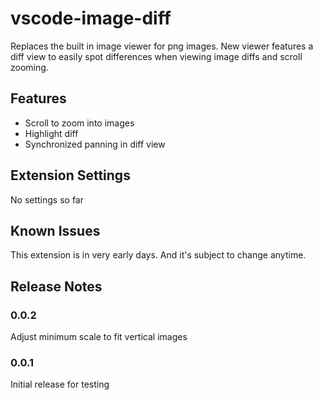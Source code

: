 # vscode-image-diff

Replaces the built in image viewer for png images. New viewer features a diff view to easily spot differences when viewing image diffs and scroll zooming.

## Features

- Scroll to zoom into images
- Highlight diff
- Synchronized panning in diff view

## Extension Settings

No settings so far

## Known Issues

This extension is in very early days. And it's subject to change anytime.

## Release Notes


### 0.0.2

Adjust minimum scale to fit vertical images

### 0.0.1

Initial release for testing

